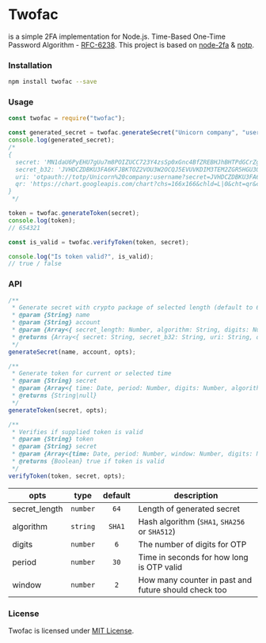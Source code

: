 # Twofac

is a simple 2FA implementation for Node.js.
Time-Based One-Time Password Algorithm - [RFC-6238](https://datatracker.ietf.org/doc/html/rfc6238).
This project is based on [node-2fa](https://github.com/jeremyscalpello/node-2fa) & [notp](https://github.com/guyht/notp).

### Installation
```bash
npm install twofac --save
```

### Usage
```javascript
const twofac = require("twofac");

const generated_secret = twofac.generateSecret("Unicorn company", "username");
console.log(generated_secret);
/*
{
  secret: 'MN1daU6PyEHU7gUu7m8POIZUCC723Y4zsSp0xGnc4BfZREBHJhBHTPdGCrZgi3Bg98n_TuoYsjgESS9MNsmA0g',
  secret_b32: 'JVHDCZDBKU3FA6KFJBKTOZ2VOU3W2OCQJ5EVUVKDIM3TEM2ZGR5HGU3QGB4EO3TDGRBGMWSSIVBEQSTIIJEFIUDEI5BXEWTHNEZUEZZZHBXF6VDVN5MXG2THIVJVGOKNJZZW2QJQM4',
  uri: 'otpauth://totp/Unicorn%20company:username?secret=JVHDCZDBKU3FA6KFJBKTOZ2VOU3W2OCQJ5EVUVKDIM3TEM2ZGR5HGU3QGB4EO3TDGRBGMWSSIVBEQSTIIJEFIUDEI5BXEWTHNEZUEZZZHBXF6VDVN5MXG2THIVJVGOKNJZZW2QJQM4&issuer=Unicorn%20company&algorithm=SHA1&digits=6&period=30',
  qr: 'https://chart.googleapis.com/chart?chs=166x166&chld=L|0&cht=qr&chl=otpauth%3A%2F%2Ftotp%2FUnicorn%2520company%3Ausername%3Fsecret%3DJVHDCZDBKU3FA6KFJBKTOZ2VOU3W2OCQJ5EVUVKDIM3TEM2ZGR5HGU3QGB4EO3TDGRBGMWSSIVBEQSTIIJEFIUDEI5BXEWTHNEZUEZZZHBXF6VDVN5MXG2THIVJVGOKNJZZW2QJQM4%26issuer%3DUnicorn%2520company%26algorithm%3DSHA1%26digits%3D6%26period%3D30'
}
 */

token = twofac.generateToken(secret);
console.log(token);
// 654321

const is_valid = twofac.verifyToken(token, secret);

console.log("Is token valid?", is_valid);
// true / false
```

### API

```javascript
/**
 * Generate secret with crypto package of selected length (default to 64)
 * @param {String} name
 * @param {String} account
 * @param {Array<{ secret_length: Number, algorithm: String, digits: Number, period: Number }>} [opts]
 * @returns {Array<{ secret: String, secret_b32: String, uri: String, qr: String }}
 */
generateSecret(name, account, opts);
```

```javascript
/**
 * Generate token for current or selected time
 * @param {String} secret
 * @param {Array<{ time: Date, period: Number, digits: Number, algorithm: String, counter: Number }>} [opts]
 * @returns {String|null}
 */
generateToken(secret, opts);
```

```javascript
/**
 * Verifies if supplied token is valid
 * @param {String} token
 * @param {String} secret
 * @param {Array<{time: Date, period: Number, window: Number, digits: Number, algorithm: String}>} [opts]
 * @returns {Boolean} true if token is valid
 */
verifyToken(token, secret, opts);
```


| opts          | type     | default | description                                          |
| ------------- | -------- | :-----: | ---------------------------------------------------- |
| secret_length | `number` | `64`    | Length of generated secret                           |
| algorithm     | `string` | `SHA1`  | Hash algorithm (`SHA1`, `SHA256` or `SHA512`)        |
| digits        | `number` | `6`     | The number of digits for OTP                         |
| period        | `number` | `30`    | Time in seconds for how long is OTP valid            |
| window        | `number` | `2`     | How many counter in past and future should check too |

### License

Twofac is licensed under [MIT License](./LICENSE).
